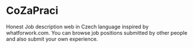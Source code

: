 # CoZaPraci
Honest Job description web in Czech language inspired by whatforwork.com.
You can browse job positions submitted by other people and also submit your own experience.
